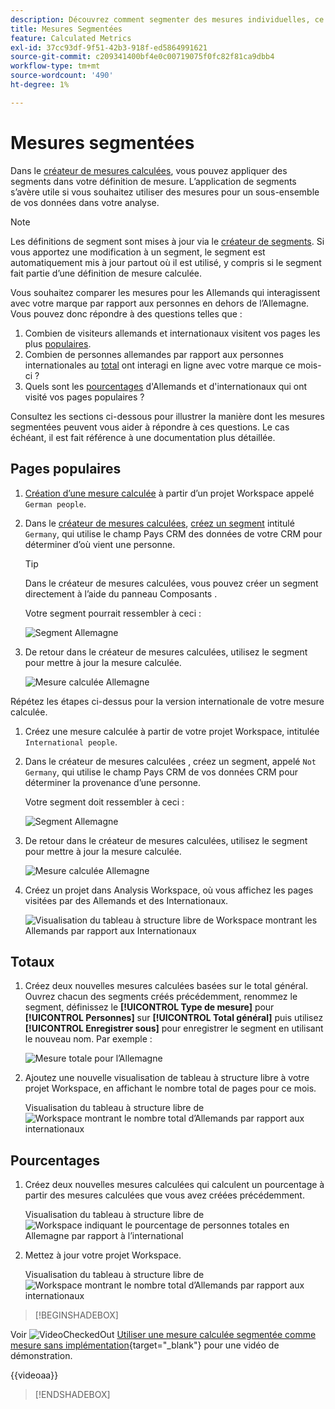 ```yaml
---
description: Découvrez comment segmenter des mesures individuelles, ce qui vous permet d’effectuer des comparaisons de mesures dans la même visualisation.
title: Mesures Segmentées
feature: Calculated Metrics
exl-id: 37cc93df-9f51-42b3-918f-ed5864991621
source-git-commit: c209341400bf4e0c00719075f0fc82f81ca9dbb4
workflow-type: tm+mt
source-wordcount: '490'
ht-degree: 1%

---
```


# Mesures segmentées

Dans le [créateur de mesures calculées](cm-build-metrics.md#definition-builder), vous pouvez appliquer des segments dans votre définition de mesure. L’application de segments s’avère utile si vous souhaitez utiliser des mesures pour un sous-ensemble de vos données dans votre analyse.

>[!NOTE]
>
>Les définitions de segment sont mises à jour via le [créateur de segments](/help/components/segments/seg-builder.md). Si vous apportez une modification à un segment, le segment est automatiquement mis à jour partout où il est utilisé, y compris si le segment fait partie d’une définition de mesure calculée.
>

Vous souhaitez comparer les mesures pour les Allemands qui interagissent avec votre marque par rapport aux personnes en dehors de l’Allemagne. Vous pouvez donc répondre à des questions telles que :

1. Combien de visiteurs allemands et internationaux visitent vos pages les plus [populaires](#popular-pages).
1. Combien de personnes allemandes par rapport aux personnes internationales au [total](#totals) ont interagi en ligne avec votre marque ce mois-ci ?
1. Quels sont les [pourcentages](#percentages) d&#39;Allemands et d&#39;internationaux qui ont visité vos pages populaires ?

Consultez les sections ci-dessous pour illustrer la manière dont les mesures segmentées peuvent vous aider à répondre à ces questions. Le cas échéant, il est fait référence à une documentation plus détaillée.

## Pages populaires

1. [Création d’une mesure calculée](cm-workflow.md) à partir d’un projet Workspace appelé `German people`.
1. Dans le [créateur de mesures calculées](cm-build-metrics.md), [créez un segment](/help/components/segments/seg-builder.md) intitulé `Germany`, qui utilise le champ Pays CRM des données de votre CRM pour déterminer d’où vient une personne.

   >[!TIP]
   >
   >Dans le créateur de mesures calculées, vous pouvez créer un segment directement à l’aide du panneau Composants .
   >   

   Votre segment pourrait ressembler à ceci :

   ![Segment Allemagne](assets/filter-germany.png)

1. De retour dans le créateur de mesures calculées, utilisez le segment pour mettre à jour la mesure calculée.

   ![Mesure calculée Allemagne](assets/calculated-metric-germany.png)

Répétez les étapes ci-dessus pour la version internationale de votre mesure calculée.

1. Créez une mesure calculée à partir de votre projet Workspace, intitulée `International people`.
1. Dans le créateur de mesures calculées , créez un segment, appelé `Not Germany`, qui utilise le champ Pays CRM de vos données CRM pour déterminer la provenance d’une personne.

   Votre segment doit ressembler à ceci :

   ![Segment Allemagne](assets/filter-not-germany.png)

1. De retour dans le créateur de mesures calculées, utilisez le segment pour mettre à jour la mesure calculée.

   ![Mesure calculée Allemagne](assets/calculated-metric-notgermany.png)


1. Créez un projet dans Analysis Workspace, où vous affichez les pages visitées par des Allemands et des Internationaux.

   ![Visualisation du tableau à structure libre de Workspace montrant les Allemands par rapport aux Internationaux](assets/workspace-german-vs-international.png)


## Totaux

1. Créez deux nouvelles mesures calculées basées sur le total général. Ouvrez chacun des segments créés précédemment, renommez le segment, définissez le **[!UICONTROL Type de mesure]** pour **[!UICONTROL Personnes]** sur **[!UICONTROL Total général]** puis utilisez **[!UICONTROL Enregistrer sous]** pour enregistrer le segment en utilisant le nouveau nom. Par exemple :

   ![Mesure totale pour l’Allemagne](assets/calculated-metric-germany-total.png)

1. Ajoutez une nouvelle visualisation de tableau à structure libre à votre projet Workspace, en affichant le nombre total de pages pour ce mois.

   Visualisation du tableau à structure libre de ![Workspace montrant le nombre total d’Allemands par rapport aux internationaux](assets/workspace-german-vs-international-totals.png)


## Pourcentages

1. Créez deux nouvelles mesures calculées qui calculent un pourcentage à partir des mesures calculées que vous avez créées précédemment.

   Visualisation du tableau à structure libre de ![Workspace indiquant le pourcentage de personnes totales en Allemagne par rapport à l’international](assets/calculated-metric-germany-total-percentage.png)


1. Mettez à jour votre projet Workspace.

   Visualisation du tableau à structure libre de ![Workspace montrant le nombre total d’Allemands par rapport aux internationaux](assets/workspace-german-vs-international-totals-percentage.png)



>[!BEGINSHADEBOX]

Voir ![VideoCheckedOut](/help/assets/icons/VideoCheckedOut.svg) [Utiliser une mesure calculée segmentée comme mesure sans implémentation](https://video.tv.adobe.com/v/37941?captions=fre_fr&quality=12&learn=on){target="_blank"} pour une vidéo de démonstration.

{{videoaa}}

>[!ENDSHADEBOX]

